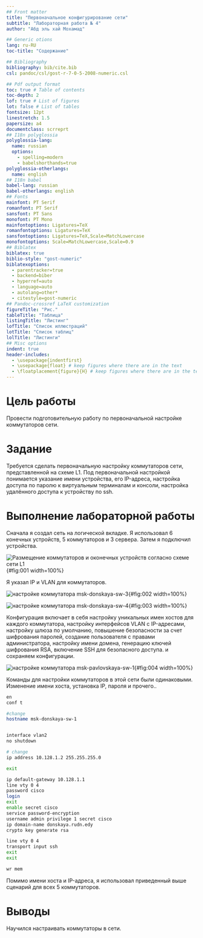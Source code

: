```yaml
---
## Front matter
title: "Первоначальное конфигурирование сети"
subtitle: "Лабораторная работа № 4"
author: "Абд эль хай Мохамад"

## Generic otions
lang: ru-RU
toc-title: "Содержание"

## Bibliography
bibliography: bib/cite.bib
csl: pandoc/csl/gost-r-7-0-5-2008-numeric.csl

## Pdf output format
toc: true # Table of contents
toc-depth: 2
lof: true # List of figures
lot: false # List of tables
fontsize: 12pt
linestretch: 1.5
papersize: a4
documentclass: scrreprt
## I18n polyglossia
polyglossia-lang:
  name: russian
  options:
	- spelling=modern
	- babelshorthands=true
polyglossia-otherlangs:
  name: english
## I18n babel
babel-lang: russian
babel-otherlangs: english
## Fonts
mainfont: PT Serif
romanfont: PT Serif
sansfont: PT Sans
monofont: PT Mono
mainfontoptions: Ligatures=TeX
romanfontoptions: Ligatures=TeX
sansfontoptions: Ligatures=TeX,Scale=MatchLowercase
monofontoptions: Scale=MatchLowercase,Scale=0.9
## Biblatex
biblatex: true
biblio-style: "gost-numeric"
biblatexoptions:
  - parentracker=true
  - backend=biber
  - hyperref=auto
  - language=auto
  - autolang=other*
  - citestyle=gost-numeric
## Pandoc-crossref LaTeX customization
figureTitle: "Рис."
tableTitle: "Таблица"
listingTitle: "Листинг"
lofTitle: "Список иллюстраций"
lotTitle: "Список таблиц"
lolTitle: "Листинги"
## Misc options
indent: true
header-includes:
  - \usepackage{indentfirst}
  - \usepackage{float} # keep figures where there are in the text
  - \floatplacement{figure}{H} # keep figures where there are in the text
---
```


# Цель работы

Провести подготовительную работу по первоначальной настройке коммутаторов сети.

# Задание

Требуется сделать первоначальную настройку коммутаторов сети, представленной на схеме L1. Под первоначальной настройкой понимается указание имени устройства, его IP-адреса, настройка доступа по паролю к виртуальным терминалам и консоли, настройка удалённого доступа к устройству по ssh.

# Выполнение лабораторной работы

Сначала я создал сеть на логической вкладке. Я использовал 6 конечных устройств, 5 коммутаторов и 3 сервера. Затем я подключил устройства.

![Размещение коммутаторов и оконечных устройств согласно схеме сети L1](image/network.png){#fig:001 width=100%}

Я указал IP и VLAN для коммутаторов.

![настройке коммутатора msk-donskaya-sw-3](image/sw3.png){#fig:002 width=100%}

![настройке коммутатора msk-donskaya-sw-4](image/sw4.png){#fig:003 width=100%}

Конфигурация включает в себя настройку уникальных имен хостов для каждого коммутатора, настройку интерфейсов VLAN с IP-адресами, настройку шлюза по умолчанию, повышение безопасности за счет шифрования паролей, создание пользователя с правами администратора, настройку имени домена, генерацию ключей шифрования RSA, включение SSH для безопасного доступа. и сохраняем конфигурации.

![настройке коммутатора msk-pavlovskaya-sw-1](image/pav_sw1.png){#fig:004 width=100%}

Команды для настройки коммутаторов в этой сети были одинаковыми. Изменение имени хоста, установка IP, пароля и прочего..

```bash
en
conf t

#change
hostname msk-donskaya-sw-1


interface vlan2
no shutdown

# change
ip address 10.128.1.2 255.255.255.0

exit

ip default-gateway 10.128.1.1
line vty 0 4
password cisco
login
exit
enable secret cisco
service password-encryption
username admin privilege 1 secret cisco
ip domain-name donskaya.rudn.edy
crypto key generate rsa

line vty 0 4
transport input ssh
exit
exit

wr mem
```

Помимо имени хоста и IP-адреса, я использовал приведенный выше сценарий для всех 5 коммутаторов.


# Выводы

Научился настраивать коммутаторы в сети.
